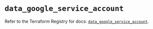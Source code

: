 # `data_google_service_account`

Refer to the Terraform Registry for docs: [`data_google_service_account`](https://registry.terraform.io/providers/hashicorp/google/6.37.0/docs/data-sources/service_account).
